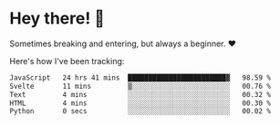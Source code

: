 # Hey there! 👋
Sometimes breaking and entering, but always a beginner. ❤️

Here's how I've been tracking:
<!--START_SECTION:waka-->

```txt
JavaScript   24 hrs 41 mins  ████████████████████████▓   98.59 %
Svelte       11 mins         ▒░░░░░░░░░░░░░░░░░░░░░░░░   00.76 %
Text         4 mins          ░░░░░░░░░░░░░░░░░░░░░░░░░   00.32 %
HTML         4 mins          ░░░░░░░░░░░░░░░░░░░░░░░░░   00.30 %
Python       0 secs          ░░░░░░░░░░░░░░░░░░░░░░░░░   00.02 %
```

<!--END_SECTION:waka-->
